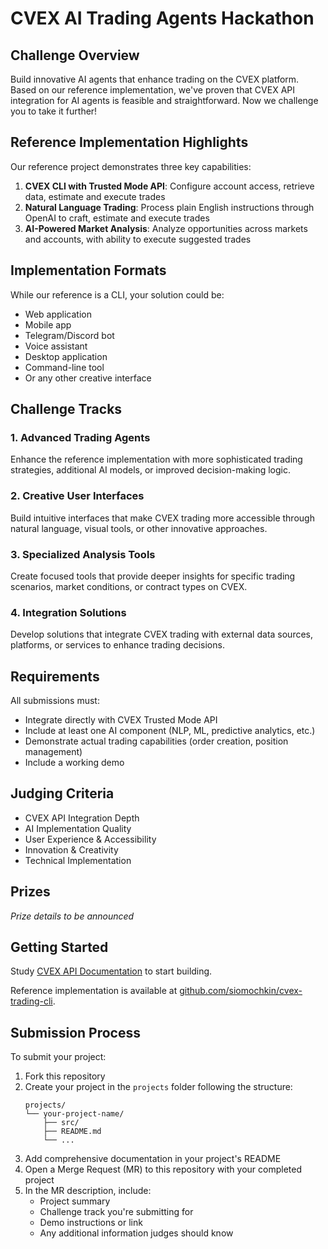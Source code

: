 # CVEX AI Trading Agents Hackathon

## Challenge Overview
Build innovative AI agents that enhance trading on the CVEX platform. Based on our reference implementation, we've proven that CVEX API integration for AI agents is feasible and straightforward. Now we challenge you to take it further!

## Reference Implementation Highlights
Our reference project demonstrates three key capabilities:
1. **CVEX CLI with Trusted Mode API**: Configure account access, retrieve data, estimate and execute trades
2. **Natural Language Trading**: Process plain English instructions through OpenAI to craft, estimate and execute trades
3. **AI-Powered Market Analysis**: Analyze opportunities across markets and accounts, with ability to execute suggested trades

## Implementation Formats
While our reference is a CLI, your solution could be:
* Web application
* Mobile app
* Telegram/Discord bot
* Voice assistant
* Desktop application
* Command-line tool
* Or any other creative interface

## Challenge Tracks

### 1. Advanced Trading Agents
Enhance the reference implementation with more sophisticated trading strategies, additional AI models, or improved decision-making logic.

### 2. Creative User Interfaces
Build intuitive interfaces that make CVEX trading more accessible through natural language, visual tools, or other innovative approaches.

### 3. Specialized Analysis Tools
Create focused tools that provide deeper insights for specific trading scenarios, market conditions, or contract types on CVEX.

### 4. Integration Solutions
Develop solutions that integrate CVEX trading with external data sources, platforms, or services to enhance trading decisions.

## Requirements
All submissions must:
* Integrate directly with CVEX Trusted Mode API
* Include at least one AI component (NLP, ML, predictive analytics, etc.)
* Demonstrate actual trading capabilities (order creation, position management)
* Include a working demo

## Judging Criteria
* CVEX API Integration Depth
* AI Implementation Quality
* User Experience & Accessibility
* Innovation & Creativity
* Technical Implementation

## Prizes
*Prize details to be announced*

## Getting Started
Study [CVEX API Documentation](https://api-docs.cvex.trade/) to start building.

Reference implementation is available at [github.com/siomochkin/cvex-trading-cli](https://github.com/siomochkin/cvex-trading-cli).

## Submission Process
To submit your project:

1. Fork this repository
2. Create your project in the `projects` folder following the structure:
   ```
   projects/
   └── your-project-name/
       ├── src/
       ├── README.md
       └── ...
   ```
3. Add comprehensive documentation in your project's README
4. Open a Merge Request (MR) to this repository with your completed project
5. In the MR description, include:
   - Project summary
   - Challenge track you're submitting for
   - Demo instructions or link
   - Any additional information judges should know
